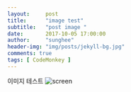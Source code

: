 ```yaml
---
layout:     post
title:      "image test"
subtitle:   "post image "
date:       2017-10-05 17:00:00
author:     "sunghee"
header-img: "img/posts/jekyll-bg.jpg"
comments: true
tags: [ CodeMonkey ]
---
```


이미지 테스트 
![screen](/img/posts/7-1.clip)